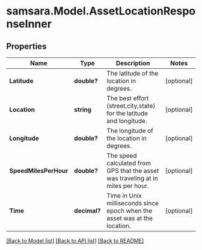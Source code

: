 # samsara.Model.AssetLocationResponseInner
## Properties

Name | Type | Description | Notes
------------ | ------------- | ------------- | -------------
**Latitude** | **double?** | The latitude of the location in degrees. | [optional] 
**Location** | **string** | The best effort (street,city,state) for the latitude and longitude. | [optional] 
**Longitude** | **double?** | The longitude of the location in degrees. | [optional] 
**SpeedMilesPerHour** | **double?** | The speed calculated from GPS that the asset was traveling at in miles per hour. | [optional] 
**Time** | **decimal?** | Time in Unix milliseconds since epoch when the asset was at the location. | [optional] 

[[Back to Model list]](../README.md#documentation-for-models) [[Back to API list]](../README.md#documentation-for-api-endpoints) [[Back to README]](../README.md)

